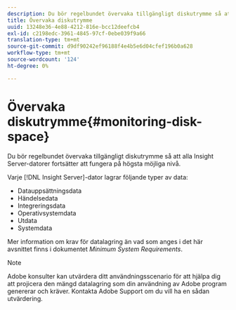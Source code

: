 ```yaml
---
description: Du bör regelbundet övervaka tillgängligt diskutrymme så att alla Insight Server-datorer fortsätter att fungera på högsta möjliga nivå.
title: Övervaka diskutrymme
uuid: 13248e36-4e88-4212-816e-bcc12deefcb4
exl-id: c2198edc-3961-4845-97cf-0ebe039f9a66
translation-type: tm+mt
source-git-commit: d9df90242ef96188f4e4b5e6d04cfef196b0a628
workflow-type: tm+mt
source-wordcount: '124'
ht-degree: 0%

---
```


# Övervaka diskutrymme{#monitoring-disk-space}

Du bör regelbundet övervaka tillgängligt diskutrymme så att alla Insight Server-datorer fortsätter att fungera på högsta möjliga nivå.

Varje [!DNL Insight Server]-dator lagrar följande typer av data:

* Datauppsättningsdata
* Händelsedata
* Integreringsdata
* Operativsystemdata
* Utdata
* Systemdata

Mer information om krav för datalagring än vad som anges i det här avsnittet finns i dokumentet *Minimum System Requirements*.

>[!NOTE]
>
>Adobe konsulter kan utvärdera ditt användningsscenario för att hjälpa dig att projicera den mängd datalagring som din användning av Adobe program genererar och kräver. Kontakta Adobe Support om du vill ha en sådan utvärdering.

